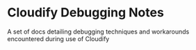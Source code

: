 # Cloudify Debugging Notes
A set of docs detailing debugging techniques and workarounds encountered during use of Cloudify
